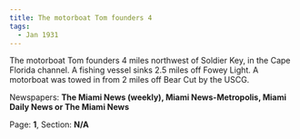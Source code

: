 ```yaml
---  
title: The motorboat Tom founders 4  
tags:  
  - Jan 1931  
---  
```

  
The motorboat Tom founders 4 miles northwest of Soldier Key, in the Cape Florida channel. A fishing vessel sinks 2.5 miles off Fowey Light. A motorboat was towed in from 2 miles off Bear Cut by the USCG.  
  
Newspapers: **The Miami News (weekly), Miami News-Metropolis, Miami Daily News or The Miami News**  
  
Page: **1**, Section: **N/A** 
